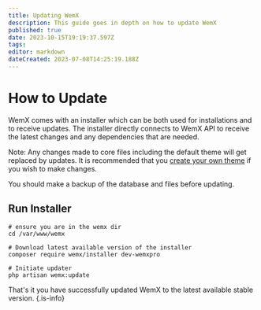 ```yaml
---
title: Updating WemX
description: This guide goes in depth on how to update WemX
published: true
date: 2023-10-15T19:19:37.597Z
tags: 
editor: markdown
dateCreated: 2023-07-08T14:25:19.188Z
---
```


# How to Update

WemX comes with an installer which can be both used for installations and to receive updates. The installer directly connects to WemX API to receive the latest changes and any dependencies that are needed.

Note: Any changes made to core files including the default theme will get replaced by updates. It is recommended that you [create your own theme](/developers/themes) if you wish to make changes.

You should make a backup of the database and files before updating.
## Run Installer
```shell
# ensure you are in the wemx dir
cd /var/www/wemx

# Download latest available version of the installer
composer require wemx/installer dev-wemxpro

# Initiate updater
php artisan wemx:update
```

That's it you have successfully updated WemX to the latest available stable version.
{.is-info}
